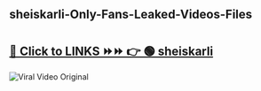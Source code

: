
 ## sheiskarli-Only-Fans-Leaked-Videos-Files

# <h2><a href="https://mediaupload.pro?sheiskarli">🔗 Click to LINKS ⏩⏩ 👉 🟢 sheiskarli </a></h2>

<a href="https://mediaupload.pro?sheiskarli" rel="nofollow" data-target="animated-image.originalLink"><img src="https://i.ibb.co.com/xMMVF88/686577567.gif" alt="Viral Video Original" style="max-width: 100%; display: inline-block;" data-target="animated-image.originalImage"></a>